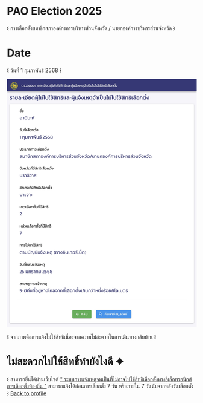 # PAO Election 2025
 ꒰ การเลือกตั้งสมาชิกสภาองค์กรการบริหารส่วนจังหวัด / นายกองค์การบริหารส่วนจังหวัด ꒱
# Date
 ꒰ วันที่ 1 กุมภาพันธ์ 2568 ꒱

![B.png](./img/paoElec.jpg)

 ꒰ จากภาพคือการแจ้งไม่ใช้สิทธิเนื่องจากความไม่สะดวกในการเดินทางกลับบ้าน ꒱

# ไม่สะดวกไปใช้สิทธิ์ทำยังไงดี ✦
 ꒰ สามารถยื่นได้ผ่านเว็บไซต์ [" ระบบการแจ้งเหตุจพเป็นที่ไม่อาจไปใช้สิทธิเลือกตั้งทางอิเล็กทรอนิกส์การเลือกตั้งท้องถิ่น "]( https://nonthaburi.police.go.th/ไปเลือกตั้งไม่ได้-มีเหต/) สามารถแจ้งได้ก่อนการเลือกตั้ง 7 วัน หรือภายใน 7 วันนับจากหลังวันเลือกตั้ง ꒱
[Back to profile](readme.md)
